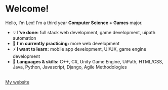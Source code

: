 
<!--
**ls-yu/ls-yu** is a ✨ _special_ ✨ repository because its `README.md` (this file) appears on your GitHub profile.

Here are some ideas to get you started:

- 🔭 I’m currently working on ...
- 🌱 I’m currently learning ...
- 👯 I’m looking to collaborate on ...
- 🤔 I’m looking for help with ...
- 💬 Ask me about ...
- 📫 How to reach me: ...
- 😄 Pronouns: ...
- ⚡ Fun fact: ...
-->
<h1>Welcome!</h1>

Hello, I’m Lex! I'm a third year <b>Computer Science + Games</b> major.

* 💡  <b>I've done:</b> full stack web development, game development, uipath automation
* 🌱 <b>I'm currently practicing:</b> more web development
* ⚡ <b>I want to learn:</b> mobile app development, UI/UX, game engine development
* 💬 <b>Languages & skills:</b> C++, C#, Unity Game Engine, UiPath, HTML/CSS, Java, Python, Javascript, Django, Agile Methodologies

<br>
<a href="https://ls-yu.github.io">My website</a>
